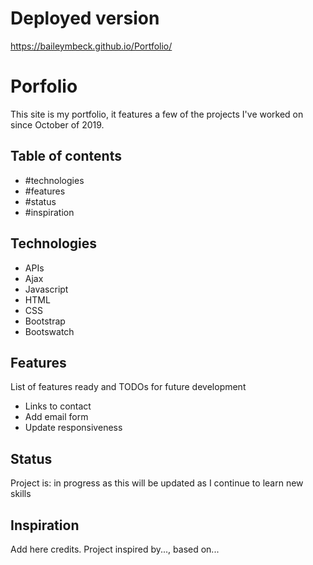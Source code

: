 
# Deployed version

 https://baileymbeck.github.io/Portfolio/


# Porfolio
This site is my portfolio, it features a few of the projects I've worked on since October of 2019. 

## Table of contents
* #technologies
* #features
* #status
* #inspiration

## Technologies
* APIs 
* Ajax
* Javascript
* HTML 
* CSS
* Bootstrap
* Bootswatch

## Features
List of features ready and TODOs for future development
* Links to contact
* Add email form
* Update responsiveness

## Status
Project is: in progress as this will be updated as I continue to learn new skills

## Inspiration
Add here credits. Project inspired by..., based on...

